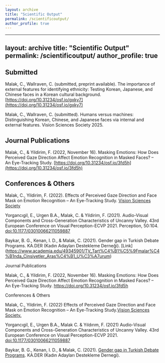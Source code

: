 ```yaml
---
layout: archive
title: "Scientific Output"
permalink: /scientificoutput/
author_profile: true
---
```

---
layout: archive
title: "Scientific Output"
permalink: /scientificoutput/
author_profile: true
---

## Submitted
Malak, C., Wallraven, C. (submitted, preprint available). The importance of external features for identifying ethnicity: Testing Korean, Japanese, and Chinese faces in a Korean cultural background. [https://doi.org/10.31234/osf.io/gxky7](https://doi.org/10.31234/osf.io/gxky7)

Malak, C., Wallraven, C. (submitted). Humans versus machines: Distinguishing Korean, Chinese, and Japanese faces via internal and external features. Vision Sciences Society 2025.

## Journal Publications
Malak, C., & Yildirim, F. (2022, November 16). Masking Emotions: How Does Perceived Gaze Direction Affect Emotion Recognition in Masked Faces? – An Eye-Tracking Study. [https://doi.org/10.31234/osf.io/3fd5h](https://doi.org/10.31234/osf.io/3fd5h)

## Conferences & Others
Malak, C., Yildirim, F. (2022). Effects of Perceived Gaze Direction and Face Mask on Emotion Recognition – An Eye-Tracking Study. [Vision Sciences Society](https://www.visionsciences.org/presentation/?id=4526)

Yorgancıgil, E., Urgen B.A., Malak, C. & Yildirim, F. (2021). Audio-Visual Components and Cross-Generation Characteristics of Uncanny Valley. 43rd European Conference on Visual Perception-ECVP 2021. Perception, 50:104. [doi:10.1177/03010066211059887](https://doi.org/10.1177/03010066211059887)

Baykar, B. G., Kenan, I. D., & Malak, C. (2021). Gender gap in Turkish Debate Programs. KA.DER (Kadın Adayları Destekleme Derneği). [Link] (https://www.academia.edu/49345901/TV_Tart%C4%B1%C5%9Fmalar%C4%B1nda_Cinsiyetler_Aras%C4%B1_U%C3%A7urum)



Journal Publications

Malak, C., & Yildirim, F. (2022, November 16). Masking Emotions: How Does Perceived Gaze Direction Affect Emotion Recognition in Masked Faces? – An Eye-Tracking Study. https://doi.org/10.31234/osf.io/3fd5h

Conferences & Others

Malak, C., Yildirim, F. (2022) Effects of Perceived Gaze Direction and Face Mask on Emotion Recognition – An Eye-Tracking Study.[Vision Sciences Society.](https://www.visionsciences.org/presentation/?id=4526)

Yorgancıgil, E., Urgen B.A., Malak C. & Yıldırım, F. (2021) Audio-Visual Components and Cross-Generation Characteristics of Uncanny Valley. 43rd European Conference on Visual Perception-ECVP 2021. [doi:10.1177/03010066211059887](https://journals.sagepub.com/pb-assets/ECVP%202021%2003010066211059887-1641553299747.pdf)

Baykar, B. G., Kenan, I. D., & Malak, C. (2021). [Gender gap in Turkish Debate Programs](https://www.academia.edu/49345901/TV_Tartışmalarında_Cinsiyetler_Arası_Uçurum). KA.DER (Kadın Adayları Destekleme Dernegi).

<!---
 {% if author.googlescholar %}
 You can also find my articles on <u><a href="{{author.googlescholar}}">my Google Scholar profile</a>.</u>
 {% endif %}
 {% include base_path %}
 {% for post in site.publications reversed %}
 {% include archive-single.html %}
 {% endfor %}
 --->
